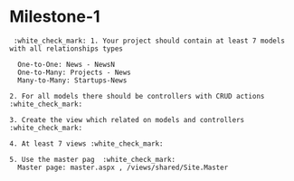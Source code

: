 
# Milestone-1
     :white_check_mark: 1. Your project should contain at least 7 models with all relationships types 

      One-to-One: News - NewsN
      One-to-Many: Projects - News
      Many-to-Many: Startups-News

    2. For all models there should be controllers with CRUD actions :white_check_mark:

    3. Create the view which related on models and controllers :white_check_mark:

    4. At least 7 views :white_check_mark:

    5. Use the master pag  :white_check_mark:
      Master page: master.aspx , /views/shared/Site.Master
